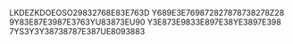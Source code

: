 LKDEZKDOEOSO29832768E83E763D
Y689E3E769872827878738278Z28
9Y83E87E3987E3763YU83873EU90
Y3E873E9833E897E38YE3897E398
7YS3Y3Y38738787E387UE8093883

